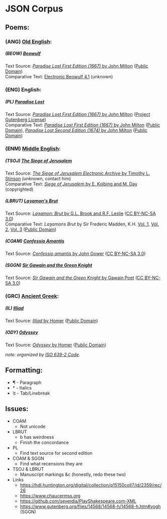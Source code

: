 # JSON Corpus
## Poems:
### (ANG) [Old English](https://en.wikipedia.org/wiki/Old_English):
##### (BEOW) [Beowulf](https://en.wikipedia.org/wiki/Beowulf)
Text Source: [*Paradise Lost First Edition (1667)* by John Milton](https://www.sacred-texts.com/neu/ascp/a04_01.htm) ([Public Domain](https://creativecommons.org/publicdomain/mark/1.0/))  
Comparative Text: [Electronic Beowulf 4.1](http://ebeowulf.uky.edu/ebeo4.0/CD/main.html) (unknown)

### (ENG) English:
##### (PL) [Paradise Lost](https://en.wikipedia.org/wiki/Paradise_Lost)
Text Source: [*Paradise Lost First Edition (1667)* by John Milton](https://www.gutenberg.org/files/20/20-0.txt) ([Project Gutenberg License](https://www.gutenberg.org/license))  
Comparative Text: [*Paradise Lost First Edition (1667)* by John Milton](https://archive.org/details/bub_gb_F08CAAAAQAAJ/) ([Public Domain](https://creativecommons.org/publicdomain/mark/1.0/)), [*Paradise Lost Second Edition (1674)* by John Milton](https://archive.org/details/ParadiseLost1674CopyB/) ([Public Domain](https://creativecommons.org/publicdomain/mark/1.0/))

### (ENM) [Middle English](https://en.wikipedia.org/wiki/Middle_English):
##### (TSOJ) [The Siege of Jerusalem](https://en.wikipedia.org/wiki/Siege_of_Jerusalem_(poem))  
Text Source: [*The Siege of Jerusalem Electronic Archive* by Timothy L. Stinson](http://www.siegeofjerusalem.org) (unknown, contact him)  
Comparative Text: [*Siege of Jerusalem* by E. Kolbing and M. Day](https://www.amazon.com/dp/0859919234) (copyrighted)

##### (LBRUT) [Laȝamon's Brut](https://en.wikipedia.org/wiki/Layamon's_Brut)  
Text Source: [*Laȝamon: Brut* by G.L. Brook and R.F. Leslie](http://ota.ox.ac.uk/desc/1682) ([CC BY-NC-SA 3.0](https://creativecommons.org/licenses/by-nc-sa/3.0/))  
Comparative Text: *Laȝamons Brut* by Sir Frederic Madden, K.H. [Vol. 1](https://archive.org/details/layamonsbrutorc01maddgoog/), [Vol. 2](https://archive.org/details/layamonsbrutorc02maddgoog/), [Vol. 3](https://archive.org/details/layamonsbrutorc00maddgoog/) ([Public Domain](https://creativecommons.org/publicdomain/mark/1.0/))

##### (COAM) [Confessio Amantis](https://en.wikipedia.org/wiki/Confessio_Amantis)  
Text Source: [*Confessio amantis* by John Gower](http://ota.ox.ac.uk/desc/3255) ([CC BY-NC-SA 3.0](https://creativecommons.org/licenses/by-nc-sa/3.0/))

##### (SGGN) [Sir Gawain and the Green Knight](https://en.wikipedia.org/wiki/Sir_Gawain_and_the_Green_Knight)  
Text Source: [*Sir Gawain and the Green Knight* by Gawain Poet](http://ota.ox.ac.uk/desc/3306) ([CC BY-NC-SA 3.0](https://creativecommons.org/licenses/by-nc-sa/3.0/))

### (GRC) [Ancient Greek](https://en.wikipedia.org/wiki/Ancient_Greek):
##### (IL) [Illiad](https://en.wikipedia.org/wiki/Iliad)
Text Source: [*Illiad* by Homer](https://sacred-texts.com/cla/homer/greek/) ([Public Domain](https://creativecommons.org/publicdomain/mark/1.0/))

##### (ODY) [Odyssey](https://en.wikipedia.org/wiki/Odyssey)
Text Source: [*Odyssey* by Homer](https://sacred-texts.com/cla/homer/greek/) ([Public Domain](https://creativecommons.org/publicdomain/mark/1.0/))

*note: organized by [ISO 639-2 Code](https://www.loc.gov/standards/iso639-2/php/code_list.php).*

## Formatting:
* ¶ - Paragraph
* \* - Italics
* \t - Tab/Linebreak

## Issues:
* COAM
  * Not unicode
* LBRUT
  * b has weirdness
  * Finish the concordance
* PL
  * Find text source for second edition
* COAM & SGGN
  * Find what recensions they are
* TSOJ & LBRUT
  * Manuscript markings &c (honestly, redo these two)
* Links
  * https://hdl.huntington.org/digital/collection/p15150coll7/id/2359/rec/26
  * https://www.chaucermss.org
  * https://github.com/severdia/PlayShakespeare.com-XML
  * https://www.gutenberg.org/files/14568/14568-h/14568-h.htm#yogh (SGGN)
